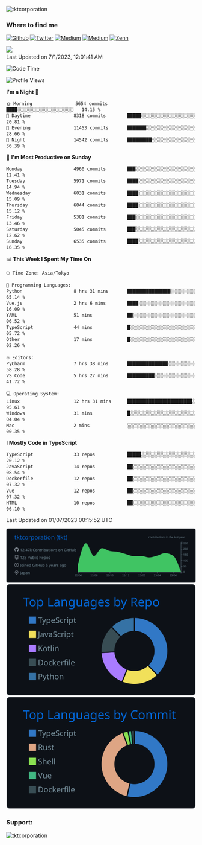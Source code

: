 <p align="left"> <img src="https://komarev.com/ghpvc/?username=tktcorporation&label=Profile%20views&color=0e75b6&style=flat" alt="tktcorporation" /> </p>

<h3>Where to find me</h3>
<p>
<a href="https://github.com/tktcorporation" target="_blank"><img alt="Github" src="https://img.shields.io/badge/GitHub-%2312100E.svg?&style=for-the-badge&logo=Github&logoColor=white" /></a>
<a href="https://twitter.com/tktcorporation" target="_blank"><img alt="Twitter" src="https://img.shields.io/badge/twitter-%231DA1F2.svg?&style=for-the-badge&logo=twitter&logoColor=white" /></a>
<a href="https://www.linkedin.com/in/tktcorporation" target="_blank"><img alt="Medium" src="https://img.shields.io/badge/linkdin-0a66c2.svg?&style=for-the-badge&logo=linkedin&logoColor=white" /></a>
<a href="https://qiita.com/tktcorporation" target="_blank"><img alt="Medium" src="https://img.shields.io/badge/qiita-55C500.svg?&style=for-the-badge&logo=qiita&logoColor=white" /></a>
<a href="https://zenn.dev/tktcorporation" target="_blank"><img alt="Zenn" src="https://img.shields.io/badge/Zenn-3EA8FF.svg?&style=for-the-badge&logo=Zenn&logoColor=white" /></a>
</p>

<!--START_SECTION:lapras-card-->
<a href="https://lapras.com/public/tktcorporation" target="_blank" rel="noopener noreferrer"><img src="https://lapras-card-generator.vercel.app/api/svg?e=3.86&b=3.48&i=3.58&b1=%23232323&b2=%236d6d6d&i1=%23212121&i2=%23818181&l=en" width="300" ></a>  
Last Updated on 7/1/2023, 12:01:41 AM
<!--END_SECTION:lapras-card-->
  
<!--START_SECTION:waka-->
![Code Time](http://img.shields.io/badge/Code%20Time-1%2C054%20hrs%2038%20mins-blue)

![Profile Views](http://img.shields.io/badge/Profile%20Views-0-blue)

**I'm a Night 🦉** 

```text
🌞 Morning                5654 commits        ████░░░░░░░░░░░░░░░░░░░░░   14.15 % 
🌆 Daytime                8318 commits        █████░░░░░░░░░░░░░░░░░░░░   20.81 % 
🌃 Evening                11453 commits       ███████░░░░░░░░░░░░░░░░░░   28.66 % 
🌙 Night                  14542 commits       █████████░░░░░░░░░░░░░░░░   36.39 % 
```
📅 **I'm Most Productive on Sunday** 

```text
Monday                   4960 commits        ███░░░░░░░░░░░░░░░░░░░░░░   12.41 % 
Tuesday                  5971 commits        ████░░░░░░░░░░░░░░░░░░░░░   14.94 % 
Wednesday                6031 commits        ████░░░░░░░░░░░░░░░░░░░░░   15.09 % 
Thursday                 6044 commits        ████░░░░░░░░░░░░░░░░░░░░░   15.12 % 
Friday                   5381 commits        ███░░░░░░░░░░░░░░░░░░░░░░   13.46 % 
Saturday                 5045 commits        ███░░░░░░░░░░░░░░░░░░░░░░   12.62 % 
Sunday                   6535 commits        ████░░░░░░░░░░░░░░░░░░░░░   16.35 % 
```


📊 **This Week I Spent My Time On** 

```text
🕑︎ Time Zone: Asia/Tokyo

💬 Programming Languages: 
Python                   8 hrs 31 mins       ████████████████░░░░░░░░░   65.14 % 
Vue.js                   2 hrs 6 mins        ████░░░░░░░░░░░░░░░░░░░░░   16.09 % 
YAML                     51 mins             ██░░░░░░░░░░░░░░░░░░░░░░░   06.52 % 
TypeScript               44 mins             █░░░░░░░░░░░░░░░░░░░░░░░░   05.72 % 
Other                    17 mins             █░░░░░░░░░░░░░░░░░░░░░░░░   02.26 % 

🔥 Editors: 
PyCharm                  7 hrs 38 mins       ███████████████░░░░░░░░░░   58.28 % 
VS Code                  5 hrs 27 mins       ██████████░░░░░░░░░░░░░░░   41.72 % 

💻 Operating System: 
Linux                    12 hrs 31 mins      ████████████████████████░   95.61 % 
Windows                  31 mins             █░░░░░░░░░░░░░░░░░░░░░░░░   04.04 % 
Mac                      2 mins              ░░░░░░░░░░░░░░░░░░░░░░░░░   00.35 % 
```

**I Mostly Code in TypeScript** 

```text
TypeScript               33 repos            █████░░░░░░░░░░░░░░░░░░░░   20.12 % 
JavaScript               14 repos            ██░░░░░░░░░░░░░░░░░░░░░░░   08.54 % 
Dockerfile               12 repos            ██░░░░░░░░░░░░░░░░░░░░░░░   07.32 % 
Vue                      12 repos            ██░░░░░░░░░░░░░░░░░░░░░░░   07.32 % 
HTML                     10 repos            ██░░░░░░░░░░░░░░░░░░░░░░░   06.10 % 
```




 Last Updated on 01/07/2023 00:15:52 UTC
<!--END_SECTION:waka-->

[![](https://raw.githubusercontent.com/tktcorporation/tktcorporation/master/profile-summary-card-output/github_dark/0-profile-details.svg)](https://github.com/vn7n24fzkq/github-profile-summary-cards)
[![](https://raw.githubusercontent.com/tktcorporation/tktcorporation/master/profile-summary-card-output/github_dark/1-repos-per-language.svg)](https://github.com/vn7n24fzkq/github-profile-summary-cards) [![](https://raw.githubusercontent.com/tktcorporation/tktcorporation/master/profile-summary-card-output/github_dark/2-most-commit-language.svg)](https://github.com/vn7n24fzkq/github-profile-summary-cards)

<h3 align="left">Support:</h3>
<p><a href="https://www.buymeacoffee.com/tktcorporation"> <img align="left" src="https://cdn.buymeacoffee.com/buttons/v2/default-yellow.png" height="50" width="210" alt="tktcorporation" /></a></p><br><br>
